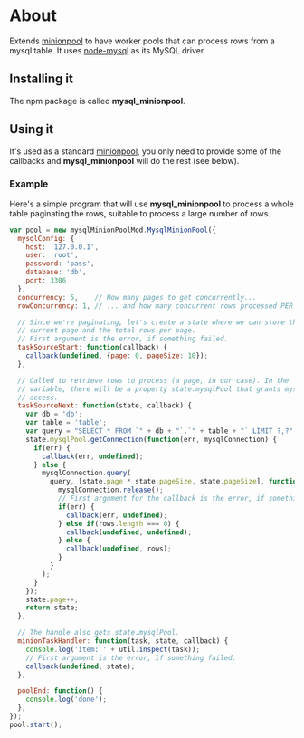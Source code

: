 # About
Extends [minionpool](https://github.com/marcelog/minionpool) to have worker
pools that can process rows from a mysql table. It uses [node-mysql](https://github.com/felixge/node-mysql) as its MySQL driver.

## Installing it
The npm package is called **mysql_minionpool**.

## Using it
It's used as a standard [minionpool](https://github.com/marcelog/minionpool), you
only need to provide some of the callbacks and **mysql_minionpool** will do the 
rest (see below).

### Example
Here's a simple program that will use **mysql_minionpool** to process a whole
table paginating the rows, suitable to process a large number of rows.

```js
var pool = new mysqlMinionPoolMod.MysqlMinionPool({
  mysqlConfig: {
    host: '127.0.0.1',
    user: 'root',
    password: 'pass',
    database: 'db',
    port: 3306
  },
  concurrency: 5,    // How many pages to get concurrently...
  rowConcurrency: 1, // ... and how many concurrent rows processed PER query

  // Since we're paginating, let's create a state where we can store the
  // current page and the total rows per page.
  // First argument is the error, if something failed.
  taskSourceStart: function(callback) {
    callback(undefined, {page: 0, pageSize: 10});
  },

  // Called to retrieve rows to process (a page, in our case). In the 'state'
  // variable, there will be a property state.mysqlPool that grants mysql
  // access.
  taskSourceNext: function(state, callback) {
    var db = 'db';
    var table = 'table';
    var query = "SELECT * FROM `" + db + "`.`" + table + "` LIMIT ?,?";
    state.mysqlPool.getConnection(function(err, mysqlConnection) {
      if(err) {
        callback(err, undefined);
      } else {
        mysqlConnection.query(
          query, [state.page * state.pageSize, state.pageSize], function(err, rows) {
            mysqlConnection.release();
            // First argument for the callback is the error, if something failed.
            if(err) {
              callback(err, undefined);
            } else if(rows.length === 0) {
              callback(undefined, undefined);
            } else {
              callback(undefined, rows);
            }
          }
        );
      }
    });
    state.page++;
    return state;
  },

  // The handle also gets state.mysqlPool.
  minionTaskHandler: function(task, state, callback) {
    console.log('item: ' + util.inspect(task));
    // First argument is the error, if something failed.
    callback(undefined, state);
  },

  poolEnd: function() {
    console.log('done');
  },
});
pool.start();
```
